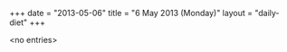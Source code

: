 +++
date = "2013-05-06"
title = "6 May 2013 (Monday)"
layout = "daily-diet"
+++

<p>&lt;no entries&gt;</p>
